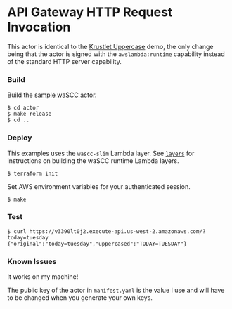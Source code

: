 # API Gateway HTTP Request Invocation

This actor is identical to the [Krustlet Uppercase](https://github.com/deislabs/krustlet/tree/master/demos/wascc/uppercase) demo,
the only change being that the actor is signed with the `awslambda:runtime` capability instead of the standard HTTP server capability.

### Build

Build the [sample waSCC actor](actor/README.md).

```console
$ cd actor
$ make release
$ cd ..
```

### Deploy

This examples uses the `wascc-slim` Lambda layer.
See [`layers`](../../layers/README/md) for instructions on building the waSCC runtime Lambda layers.

```console
$ terraform init
```

Set AWS environment variables for your authenticated session.

```console
$ make
```

### Test

```console
$ curl https://v3390lt0j2.execute-api.us-west-2.amazonaws.com/?today=tuesday
{"original":"today=tuesday","uppercased":"TODAY=TUESDAY"}
```

### Known Issues

It works on my machine!

The public key of the actor in `manifest.yaml` is the value I use and will have to be changed when you generate your own keys.

